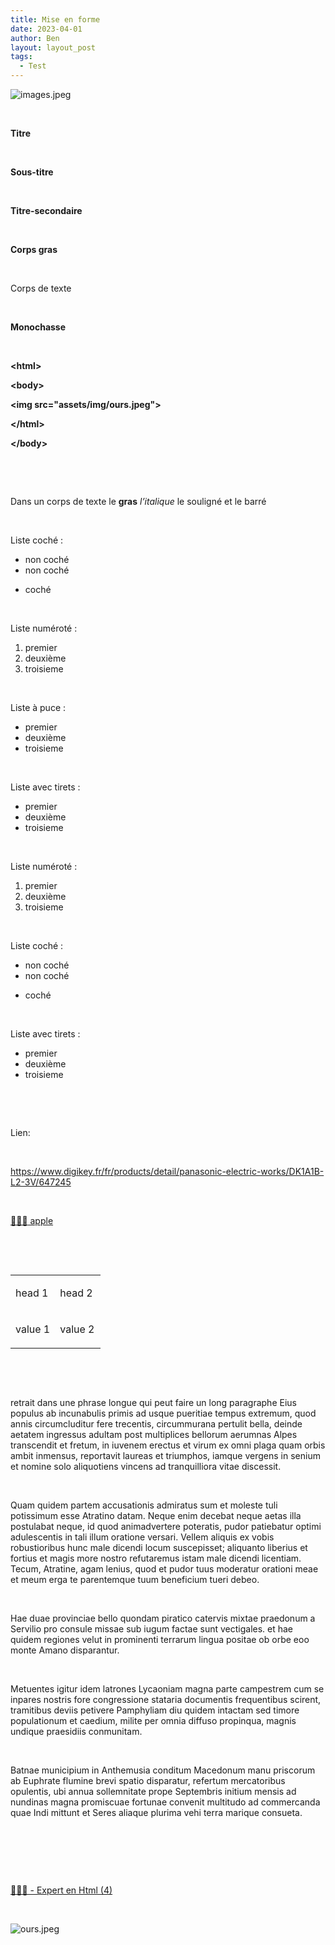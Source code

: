 ```yaml
---
title: Mise en forme
date: 2023-04-01
author: Ben
layout: layout_post
tags:
  - Test
---
```


<p class="p3"><img src="{{ "assets/img/images.jpeg" | relative_url }}" alt="images.jpeg"></p>
<p class="p4"><span class="s1"><b></b></span><br></p>
<p class="p1"><b>Titre</b></p>
<p class="p5"><b></b><br></p>
<p class="p6"><b>Sous-titre</b></p>
<p class="p5"><b></b><br></p>
<p class="p2"><b>Titre-secondaire</b></p>
<p class="p5"><b></b><br></p>
<p class="p2"><b>Corps gras</b></p>
<p class="p5"><b></b><br></p>
<p class="p2">Corps de texte</p>
<p class="p5"><br></p>
<p class="p7"><span class="s1"><b>Monochasse</b></span></p>
<p class="p4"><span class="s1"><b></b></span><br></p>
<p class="p7"><span class="s1"><b>&lt;html&gt;</b></span></p>
<p class="p7"><span class="s1"><b>&lt;body&gt;</b></span></p>
<p class="p7"><span class="s1"><b>&lt;img src="assets/img/ours.jpeg"&gt;</b></span></p>
<p class="p7"><span class="s1"><b>&lt;/html&gt;</b></span></p>
<p class="p7"><span class="s1"><b>&lt;/body&gt;</b></span></p>
<p class="p4"><span class="s1"><b></b></span><br></p>
<p class="p5"><b></b><br></p>
<p class="p2">Dans un corps de texte le <b>gras</b> <i>l’italique</i> le <span class="s2">souligné</span> et le <span class="s3">barré</span></p>
<p class="p5"><b></b><br></p>
<p class="p2">Liste coché :</p>
<ul class="ul1">
<li class="li2">non coché</li>
<li class="li2">non coché</li>
</ul>
<ul class="ul2">
<li class="li2">coché</li>
</ul>
<p class="p5"><b></b><br></p>
<p class="p2">Liste numéroté :</p>
<ol class="ol1">
<li class="li2">premier</li>
<li class="li2">deuxième</li>
<li class="li2">troisieme</li>
</ol>
<p class="p5"><b></b><br></p>
<p class="p2">Liste à puce :</p>
<ul class="ul3">
<li class="li2"><span class="s4"></span>premier</li>
<li class="li2"><span class="s4"></span>deuxième</li>
<li class="li2"><span class="s4"></span>troisieme</li>
</ul>
<p class="p5"><br></p>
<p class="p2">Liste avec tirets :</p>
<ul class="ul4">
<li class="li2"><span class="s5"></span>premier</li>
<li class="li2"><span class="s5"></span>deuxième</li>
<li class="li2"><span class="s5"></span>troisieme</li>
</ul>
<p class="p5"><br></p>
<p class="p2">Liste numéroté :</p>
<ol class="ol1">
<li class="li2">premier</li>
<li class="li2">deuxième</li>
<li class="li2">troisieme</li>
</ol>
<p class="p5"><br></p>
<p class="p2">Liste coché :</p>
<ul class="ul1">
<li class="li2">non coché</li>
<li class="li2">non coché</li>
</ul>
<ul class="ul2">
<li class="li2">coché</li>
</ul>
<p class="p5"><br></p>
<p class="p2">Liste avec tirets :</p>
<ul class="ul4">
<li class="li2"><span class="s5"></span>premier</li>
<li class="li2"><span class="s5"></span>deuxième</li>
<li class="li2"><span class="s5"></span>troisieme</li>
</ul>
<p class="p5"><br></p>
<p class="p5"><br></p>
<p class="p2">Lien:</p>
<p class="p5"><br></p>
<p class="p2"><a href="https://www.digikey.fr/fr/products/detail/panasonic-electric-works/DK1A1B-L2-3V/647245">https://www.digikey.fr/fr/products/detail/panasonic-electric-works/DK1A1B-L2-3V/647245</a></p>
<p class="p5"><br></p>
<p class="p8"><a href="http://apple.com">👨🏻‍💻<span class="s6"> apple</span></a></p>
<p class="p5"><br></p>
<p class="p5"><br></p>
<table cellspacing="0" cellpadding="0" class="t1">
<tbody>
<tr>
<td valign="top" class="td1">
<p class="p2">head 1</p>
</td>
<td valign="top" class="td1">
<p class="p2">head 2<span class="Apple-converted-space"> </span></p>
</td>
</tr>
<tr>
<td valign="top" class="td1">
<p class="p2">value 1</p>
</td>
<td valign="top" class="td1">
<p class="p2">value 2</p>
</td>
</tr>
</tbody>
</table>
<p class="p5"><br></p>
<p class="p5"><br></p>
<p class="p2"><span class="Apple-tab-span">	</span>retrait dans une phrase longue qui peut faire un long paragraphe Eius populus ab incunabulis primis ad usque pueritiae tempus extremum, quod annis circumcluditur fere trecentis, circummurana pertulit bella, deinde aetatem ingressus adultam post multiplices bellorum aerumnas Alpes transcendit et fretum, in iuvenem erectus et virum ex omni plaga quam orbis ambit inmensus, reportavit laureas et triumphos, iamque vergens in senium et nomine solo aliquotiens vincens ad tranquilliora vitae discessit.</p>
<p class="p5"><br></p>
<p class="p2">Quam quidem partem accusationis admiratus sum et moleste tuli potissimum esse Atratino datam. Neque enim decebat neque aetas illa postulabat neque, id quod animadvertere poteratis, pudor patiebatur optimi adulescentis in tali illum oratione versari. Vellem aliquis ex vobis robustioribus hunc male dicendi locum suscepisset; aliquanto liberius et fortius et magis more nostro refutaremus istam male dicendi licentiam. Tecum, Atratine, agam lenius, quod et pudor tuus moderatur orationi meae et meum erga te parentemque tuum beneficium tueri debeo.</p>
<p class="p5"><br></p>
<p class="p2">Hae duae provinciae bello quondam piratico catervis mixtae praedonum a Servilio pro consule missae sub iugum factae sunt vectigales. et hae quidem regiones velut in prominenti terrarum lingua positae ob orbe eoo monte Amano disparantur.</p>
<p class="p5"><br></p>
<p class="p2">Metuentes igitur idem latrones Lycaoniam magna parte campestrem cum se inpares nostris fore congressione stataria documentis frequentibus scirent, tramitibus deviis petivere Pamphyliam diu quidem intactam sed timore populationum et caedium, milite per omnia diffuso propinqua, magnis undique praesidiis conmunitam.</p>
<p class="p5"><br></p>
<p class="p2">Batnae municipium in Anthemusia conditum Macedonum manu priscorum ab Euphrate flumine brevi spatio disparatur, refertum mercatoribus opulentis, ubi annua sollemnitate prope Septembris initium mensis ad nundinas magna promiscuae fortunae convenit multitudo ad commercanda quae Indi mittunt et Seres aliaque plurima vehi terra marique consueta.</p>
<p class="p5"><br></p>
<p class="p5"><b></b><br></p>
<p class="p5"><b></b><br></p>
<p class="p3"><a href="https://chat.openai.com/chat/b5a1e47b-5702-470e-be97-85b51328bedb">👨🏼‍💻 - Expert en Html (4)</a></p>
<p class="p5"><br></p>
<p class="p3"><img src="{{ "assets/img/ours.jpeg" | relative_url }}" alt="ours.jpeg"></p>
<p class="p5"><br></p>
<p class="p5"><br></p>
<p class="p5"><br></p>
<p class="p5"><br></p>
<p class="p5"><br></p>
<p class="p5"><br></p>



